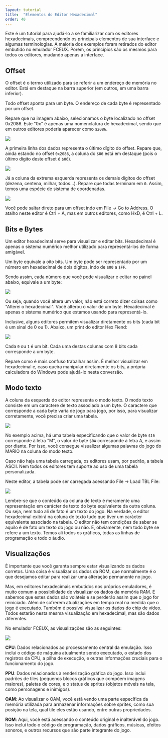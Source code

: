 ```yaml
---
layout: tutorial
title:  "Elementos do Editor Hexadecimal"
order: 40
---
```


Este é um tutorial para ajudá-lo a se familiarizar com os editores hexadecimais, compreendendo os principais elementos de sua interface e algumas terminologias. A maioria dos exemplos foram retirados do editor embutido no emulador FCEUX. Porém, os princípios são os mesmos para todos os editores, mudando apenas a interface.

## Offset

O offset é o termo utilizado para se referir a um endereço de memória no editor. Está em destaque na barra superior (em outros, em uma barra inferior).

Todo offset aponta para um byte. O endereço de cada byte é representado por um offset.

Repare que na imagem abaixo, selecionamos o byte localizado no offset 0x2086. Este "0x" é apenas uma nomenclatura de hexadecimal, sendo que em outros editores poderia aparecer como `$2086`.

<img src="/img/tutorial_editor_hexadecimal/hex01.png" class="centered">

A primeira linha dos dados representa o último dígito do offset. Repare que, ainda estando no offset `0x2086`, a coluna do `$06` está em destaque (pois o último dígito deste offset é `$06`).

<img src="/img/tutorial_editor_hexadecimal/hex02.png" class="centered">

Já a coluna da extrema esquerda representa os demais dígitos do offset (dezena, centena, milhar, todos...). Repare que todas terminam em `0`. Assim, temos uma espécie de sistema de coordenadas.

<img src="/img/tutorial_editor_hexadecimal/hex03.png" class="centered">

Você pode saltar direto para um offset indo em File -> Go to Address. O atalho neste editor é Ctrl + A, mas em outros editores, como HxD, é Ctrl + L.

## Bits e Bytes

Um editor hexadecimal serve para visualizar e editar bits. Hexadecimal é apenas o sistema numérico melhor utilizado para representá-los de forma amigável.

Um byte equivale a oito bits. Um byte pode ser representado por um número em hexadecimal de dois dígitos, indo de `$00` a `$FF`.

Sendo assim, cada número que você pode visualizar e editar no painel abaixo, equivale a um byte:

<img src="/img/tutorial_editor_hexadecimal/hex04.png" class="centered">

Ou seja, quando você altera um valor, não está correto dizer coisas como "Alterei o hexadecimal". Você alterou o valor de um byte. Hexadecimal é apenas o sistema numérico que estamos usando para representá-lo.

Inclusive, alguns editores permitem visualizar diretamente os bits (cada bit é um sinal de 0 ou 1). Abaixo, um print do editor Hex Fiend:

<img src="/img/tutorial_editor_hexadecimal/hex05.png" class="centered">

Cada `0` ou `1` é um bit. Cada uma destas colunas com 8 bits cada corresponde a um byte.

Repare como é mais confuso trabalhar assim. É melhor visualizar em hexadecimal e, caso queira manipular diretamente os bits, a própria calculadora do Windows pode ajudá-lo nesta conversão.

## Modo texto

A coluna da esquerda do editor representa o modo texto. O modo texto consiste em um caractere de texto associado a um byte. O caractere que corresponde a cada byte varia de jogo para jogo, por isso, para visualizar corretamente, você precisa criar uma tabela.

<img src="/img/tutorial_editor_hexadecimal/hex06.png" class="centered">

No exemplo acima, há uma tabela especificando que o valor de byte `$16` corresponde à letra "M", o valor de byte `$0A` corresponde à letra A, e assim por diante. Por isso, você consegue visualizar algumas palavras do jogo do MARIO na coluna do modo texto.

Caso não haja uma tabela carregada, os editores usam, por padrão, a tabela ASCII. Nem todos os editores tem suporte ao uso de uma tabela personalizada.

Neste editor, a tabela pode ser carregada acessando File -> Load TBL File:

<img src="/img/tutorial_editor_hexadecimal/hex07.png" class="centered">

Lembre-se que o conteúdo da coluna de texto é meramente uma representação em carácter de texto do byte equivalente da outra coluna. Ou seja, nem tudo ali de fato é um texto do jogo. Na verdade, o editor hexadecimal exibirá na coluna de texto tudo que tiver um carácter equivalente associado na tabela. O editor não tem condições de saber se aquilo é de fato um texto do jogo ou não. E, obviamente, nem todo byte se refere a um texto. Temos ali todos os gráficos, todas as linhas de programação e todo o áudio.

## Visualizações

É importante que você garanta sempre estar visualizando os dados corretos. Uma coisa é visualizar os dados da ROM, que normalmente é o que desejamos editar para realizar uma alteração permanente no jogo.

Mas, em editores hexadecimais embutidos nos próprios emuladores, é muito comum a possibilidade de visualizar os dados da memória RAM. E sabemos que estes dados são voláteis e se perderão assim que o jogo for reiniciado. Além de sofrerem atualizações em tempo real na medida que o jogo é executado. Também é possível visualizar os dados do chip de vídeo. Todos estarão nesta mesma visualização em hexadecimal, mas são dados diferentes.

No emulador FCEUX, as visualizações são as seguintes:

<img src="/img/tutorial_editor_hexadecimal/hex08.png" class="centered">

**CPU**: Dados relacionados ao processamento central da emulação. Isso inclui o código de máquina atualmente sendo executado, o estado dos registros da CPU, a pilha de execução, e outras informações cruciais para o funcionamento do jogo.

**PPU**: Dados relacionados à renderização gráfica do jogo. Isso inclui padrões de tiles (pequenos blocos gráficos que compõem imagens maiores), paletas de cores, e o status de sprites (objetos móveis na tela, como personagens e inimigos).

**OAM**: Ao visualizar o OAM, você está vendo uma parte específica da memória utilizada para armazenar informações sobre sprites, como sua posição na tela, qual tile eles estão usando, entre outras propriedades.

**ROM**: Aqui, você está acessando o conteúdo original e inalterável do jogo. Isso inclui todo o código de programação, dados gráficos, músicas, efeitos sonoros, e outros recursos que são parte integrante do jogo.
